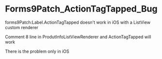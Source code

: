 # Forms9Patch_ActionTagTapped_Bug

forms9Patch:Label.ActionTagTapped doesn't work in iOS with a ListView custom renderer

Comment 8 line in ProdutInfoListViewRenderer and ActionTagTapped will work

There is the problem only in iOS
